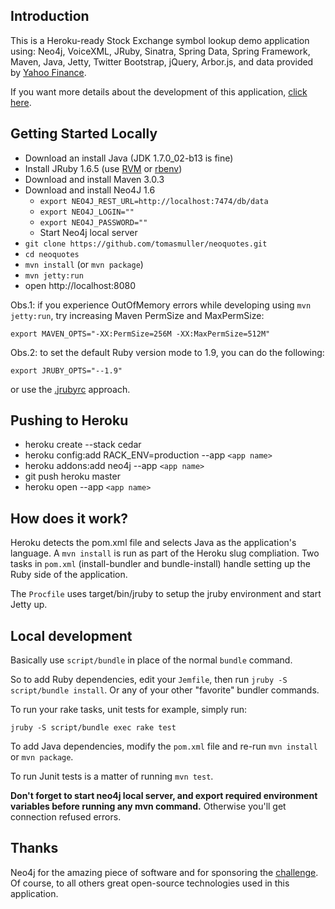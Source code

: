 Introduction
------------
This is a Heroku-ready Stock Exchange symbol lookup demo application using:
Neo4j, VoiceXML, JRuby, Sinatra, Spring Data, Spring Framework, Maven, Java,
Jetty, Twitter Bootstrap, jQuery, Arbor.js, and data provided by [Yahoo Finance](http://finance.yahoo.com/).

If you want more details about the development of this application, [click here](http://tomasmuller.com.br/2012/02/12/talking-with-neo4j-graphs/).


Getting Started Locally
-----------------------
 * Download an install Java (JDK 1.7.0_02-b13 is fine)
 * Install JRuby 1.6.5 (use [RVM](https://rvm.beginrescueend.com/) or [rbenv](https://github.com/sstephenson/rbenv))
 * Download and install Maven 3.0.3
 * Download and install Neo4J 1.6
   * `export NEO4J_REST_URL=http://localhost:7474/db/data`
   * `export NEO4J_LOGIN=""`
   * `export NEO4J_PASSWORD=""`
   * Start Neo4j local server
 * `git clone https://github.com/tomasmuller/neoquotes.git`
 * `cd neoquotes`
 * `mvn install` (or `mvn package`)
 * `mvn jetty:run`
 * open http://localhost:8080

Obs.1: if you experience OutOfMemory errors while developing using `mvn jetty:run`,
try increasing Maven PermSize and MaxPermSize:

    export MAVEN_OPTS="-XX:PermSize=256M -XX:MaxPermSize=512M"

Obs.2: to set the default Ruby version mode to 1.9, you can do the following:

    export JRUBY_OPTS="--1.9"

or use the [.jrubyrc](https://github.com/jruby/jruby/wiki/ConfiguringJRuby) approach.

Pushing to Heroku
------------------
 * heroku create --stack cedar
 * heroku config:add RACK_ENV=production --app `<app name>`
 * heroku addons:add neo4j --app `<app name>`
 * git push heroku master
 * heroku open --app `<app name>`


How does it work?
-----------------
Heroku detects the pom.xml file and selects Java as the application's
language. A `mvn install` is run as part of the Heroku slug
compliation. Two tasks in `pom.xml` (install-bundler and bundle-install)
handle setting up the Ruby side of the application.

The `Procfile` uses target/bin/jruby to setup the jruby environment and start
Jetty up.


Local development
-----------------
Basically use `script/bundle` in place of the normal `bundle` command.

So to add Ruby dependencies, edit your `Jemfile`, then run
`jruby -S script/bundle install`. Or any of your other "favorite"
bundler commands.

To run your rake tasks, unit tests for example, simply run:

    jruby -S script/bundle exec rake test

To add Java dependencies, modify the `pom.xml` file and re-run `mvn install` or `mvn package`.

To run Junit tests is a matter of running `mvn test`.

**Don't forget to start neo4j local server, and export required environment variables before running any mvn command.**
Otherwise you'll get connection refused errors.


Thanks
-------
Neo4j for the amazing piece of software and for sponsoring the [challenge](http://neo4j-challenge.herokuapp.com/).
Of course, to all others great open-source technologies used in this application.
